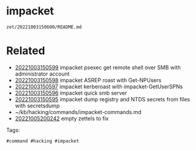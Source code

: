 # impacket

` zet/20221003150600/README.md `

# Related

- [20221003150599](/zet/20221003150599/README.md) impacket psexec get remote shell over SMB with administrator account
- [20221003150598](/zet/20221003150598/README.md) impacket ASREP roast with Get-NPUsers
- [20221003150597](/zet/20221003150597/README.md) impacket kerberoast with impacket-GetUserSPNs
- [20221003150596](/zet/20221003150596/README.md) impacket quick smb server
- [20221003150595](/zet/20221003150595/README.md) impacket dump registry and NTDS secrets from files with secretsdump
- ~/kb/hacking/commands/impacket-commands.md
- [20221005200242](/zet/20221005200242/README.md) empty zettels to fix

Tags:

    #command #hacking #impacket 
